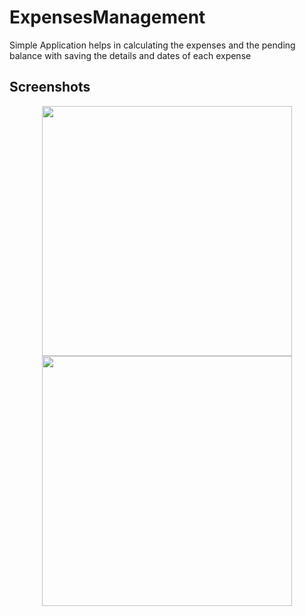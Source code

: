# ExpensesManagement
Simple Application helps in calculating the expenses and the pending balance with saving the details and dates of each expense                                               
## Screenshots
<p align="center">
<img src="https://user-images.githubusercontent.com/77583369/164260788-7c9cf128-a584-4461-9bfa-33d1300cca4e.png" width = 400 hight="800"/>
<img src="https://user-images.githubusercontent.com/77583369/164260816-5dc07239-38d7-4662-b090-0882e959639a.png" width = 400 hight="800"/>
</p>
